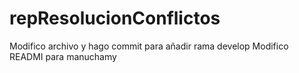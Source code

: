 # repResolucionConflictos
Modifico archivo y hago commit para añadir rama develop
Modifico READMI para manuchamy